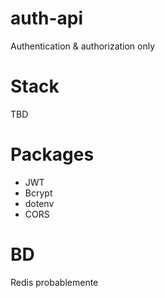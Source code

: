# auth-api
Authentication &amp; authorization only

# Stack
TBD

# Packages
- JWT
- Bcrypt
- dotenv
- CORS

# BD
Redis probablemente
